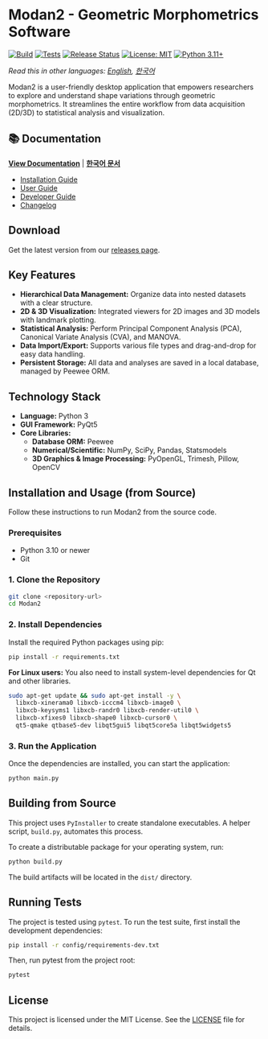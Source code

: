# Modan2 - Geometric Morphometrics Software

[![Build](https://github.com/jikhanjung/Modan2/actions/workflows/build.yml/badge.svg)](https://github.com/jikhanjung/Modan2/actions/workflows/build.yml)
[![Tests](https://github.com/jikhanjung/Modan2/actions/workflows/test.yml/badge.svg)](https://github.com/jikhanjung/Modan2/actions/workflows/test.yml)
[![Release Status](https://github.com/jikhanjung/Modan2/actions/workflows/release.yml/badge.svg)](https://github.com/jikhanjung/Modan2/actions/workflows/release.yml)
[![License: MIT](https://img.shields.io/badge/License-MIT-yellow.svg)](https://opensource.org/licenses/MIT)
[![Python 3.11+](https://img.shields.io/badge/python-3.11+-blue.svg)](https://www.python.org/downloads/)

*Read this in other languages: [English](README.md), [한국어](README.ko.md)*

Modan2 is a user-friendly desktop application that empowers researchers to explore and understand shape variations through geometric morphometrics. It streamlines the entire workflow from data acquisition (2D/3D) to statistical analysis and visualization.

## 📚 Documentation

**[View Documentation](https://jikhanjung.github.io/Modan2/en/)** | **[한국어 문서](https://jikhanjung.github.io/Modan2/ko/)**

- [Installation Guide](https://jikhanjung.github.io/Modan2/en/installation.html)
- [User Guide](https://jikhanjung.github.io/Modan2/en/user_guide.html)
- [Developer Guide](https://jikhanjung.github.io/Modan2/en/developer_guide.html)
- [Changelog](https://jikhanjung.github.io/Modan2/en/changelog.html)

## Download

Get the latest version from our [releases page](https://github.com/jikhanjung/Modan2/releases).

## Key Features

- **Hierarchical Data Management:** Organize data into nested datasets with a clear structure.
- **2D & 3D Visualization:** Integrated viewers for 2D images and 3D models with landmark plotting.
- **Statistical Analysis:** Perform Principal Component Analysis (PCA), Canonical Variate Analysis (CVA), and MANOVA.
- **Data Import/Export:** Supports various file types and drag-and-drop for easy data handling.
- **Persistent Storage:** All data and analyses are saved in a local database, managed by Peewee ORM.

## Technology Stack

- **Language:** Python 3
- **GUI Framework:** PyQt5
- **Core Libraries:**
    - **Database ORM:** Peewee
    - **Numerical/Scientific:** NumPy, SciPy, Pandas, Statsmodels
    - **3D Graphics & Image Processing:** PyOpenGL, Trimesh, Pillow, OpenCV

## Installation and Usage (from Source)

Follow these instructions to run Modan2 from the source code.

### Prerequisites

- Python 3.10 or newer
- Git

### 1. Clone the Repository

```bash
git clone <repository-url>
cd Modan2
```

### 2. Install Dependencies

Install the required Python packages using pip:

```bash
pip install -r requirements.txt
```

**For Linux users:** You also need to install system-level dependencies for Qt and other libraries.

```bash
sudo apt-get update && sudo apt-get install -y \
  libxcb-xinerama0 libxcb-icccm4 libxcb-image0 \
  libxcb-keysyms1 libxcb-randr0 libxcb-render-util0 \
  libxcb-xfixes0 libxcb-shape0 libxcb-cursor0 \
  qt5-qmake qtbase5-dev libqt5gui5 libqt5core5a libqt5widgets5
```

### 3. Run the Application

Once the dependencies are installed, you can start the application:

```bash
python main.py
```

## Building from Source

This project uses `PyInstaller` to create standalone executables. A helper script, `build.py`, automates this process.

To create a distributable package for your operating system, run:

```bash
python build.py
```

The build artifacts will be located in the `dist/` directory.

## Running Tests

The project is tested using `pytest`. To run the test suite, first install the development dependencies:

```bash
pip install -r config/requirements-dev.txt
```

Then, run pytest from the project root:

```bash
pytest
```

## License

This project is licensed under the MIT License. See the [LICENSE](LICENSE) file for details.
